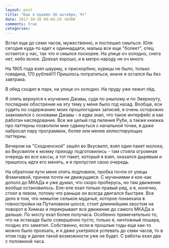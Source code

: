 ```yaml
---
layout: post
title: "Как я провёл 26 октября, Чт"
date: 2017-10-26 09:04:24 +0300
comments: true
categories: 
---
```

Встал еще до семи часов, мужественно, и поспешил смыться. Юля сегодня куда-то едет к одиннадцати, малыш все еще "болеет", отец остается у нас, так что я смылся поскорее. На улице оч холодно, снега нет, небо ясное. Доехал хорошо, и в метро народу не оч много.

На 1905 года взял шаурму, к прискорбию, курицы не было, только говядина, 170 рублей!!1 Пришлось потратиться, иначе я остался бы без завтрака. 

В обед сходил в парк, на улице оч холодно. На пруду уже лежит лёд.

Я опять вернулся к изучению Джавы, судя по унылому и по Эверноуту, последнее обострение на эту тему у меня было год назад. Вообще, еси судить по содержанию моих прошлогодних записей, я очень осторожно знакомился с основами Джавы - я едва знал, что такое интерфейс и как работан наследование. Все же целый год пиления Руби, а также книжка про паттерны позволили мне сдвинуться с начальной точки, я даже набросал пару программок, более или менее иллюстирующих паттерны.

Вечером на "Сходненской" зашёл во Вкусвилл, взял один пакет молока, во Вкусвилле к моему приходу подготовились - там стояла огромная очередь во все кассы, а тот пакет, который я взял, оказался дырявым и пришлось идти его менять, и я пропустил свою очередь.

На обратном пути меня опять подловили, пробка почти от улицы Фомичевой, причем почти не движущаяся. С мучениями я кое-как дополз до МКАДа и уже думал, что скоро проберусь, но там движение вообще остановилось. Еле-еле ехал только правый ряд, а я, конечно, стоял в левом, потому что раньше он всегда двигался быстрее. Все дело в том, что немытое селькое мудачьё, которое понаехала в говностройки на Путиловком шоссе, стоит длиннейшим хвостом на поворот в Химках и перекрывает все движение до самого МКАДа и дальше. По мосту ехал более получаса. Особенно примечательно то, что на эстакаде было совершенно пусто, только я, ничтожный лошара, поздно это заметил. Собственно, если в прошлые годы еще как-то можно было проехать, и я даже ухитрялся успевать до семи часов, то в этом году и далее такой возможности уже не будет. С работы ехал два с половиной часа.